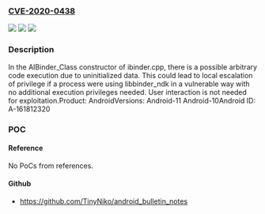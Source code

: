 ### [CVE-2020-0438](https://cve.mitre.org/cgi-bin/cvename.cgi?name=CVE-2020-0438)
![](https://img.shields.io/static/v1?label=Product&message=Android&color=blue)
![](https://img.shields.io/static/v1?label=Version&message=n%2Fa&color=blue)
![](https://img.shields.io/static/v1?label=Vulnerability&message=Elevation%20of%20privilege&color=brighgreen)

### Description

In the AIBinder_Class constructor of ibinder.cpp, there is a possible arbitrary code execution due to uninitialized data. This could lead to local escalation of privilege if a process were using libbinder_ndk in a vulnerable way with no additional execution privileges needed. User interaction is not needed for exploitation.Product: AndroidVersions: Android-11 Android-10Android ID: A-161812320

### POC

#### Reference
No PoCs from references.

#### Github
- https://github.com/TinyNiko/android_bulletin_notes

